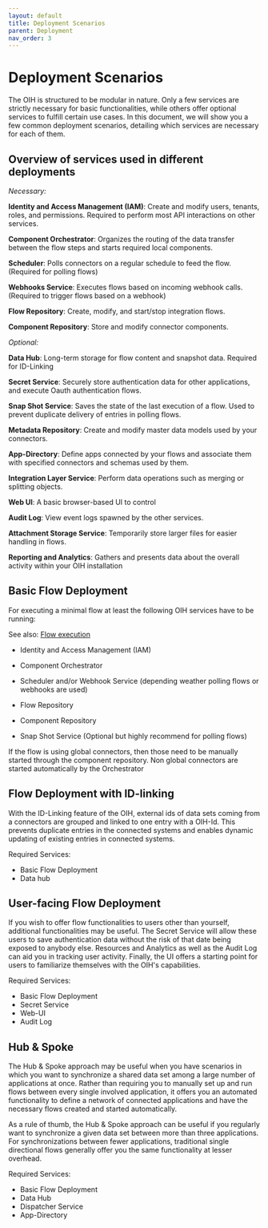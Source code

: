 ```yaml
---
layout: default
title: Deployment Scenarios
parent: Deployment
nav_order: 3
---
```


# Deployment Scenarios

The OIH is structured to be modular in nature. Only a few services are strictly necessary for basic functionalities, while others offer optional services to fulfill certain use cases. In this document, we will show you a few common deployment scenarios, detailing which services are necessary for each of them.

## Overview of services used in different deployments

*Necessary:*

**Identity and Access Management (IAM)**: Create and modify users, tenants, roles, and permissions. Required to perform most API interactions on other services.

**Component Orchestrator**: Organizes the routing of the data transfer between the flow steps and starts required local components.

**Scheduler**: Polls connectors on a regular schedule to feed the flow. (Required for polling flows)

**Webhooks Service**: Executes flows based on incoming webhook calls. (Required to trigger flows based on a webhook)

**Flow Repository**: Create, modify, and start/stop integration flows.

**Component Repository**: Store and modify connector components.

*Optional:*

**Data Hub**: Long-term storage for flow content and snapshot data. Required for ID-Linking

**Secret Service**: Securely store authentication data for other applications, and execute Oauth authentication flows.

**Snap Shot Service**: Saves the state of the last execution of a flow. Used to prevent duplicate delivery of entries in polling flows.

**Metadata Repository**: Create and modify master data models used by your connectors.

**App-Directory**: Define apps connected by your flows and associate them with specified connectors and schemas used by them.

**Integration Layer Service**: Perform data operations such as merging or splitting objects.

**Web UI**: A basic browser-based UI to control

**Audit Log**: View event logs spawned by the other services.

**Attachment Storage Service**: Temporarily store larger files for easier handling in flows.

**Reporting and Analytics**: Gathers and presents data about the overall activity within your OIH installation

## Basic Flow Deployment

For executing a minimal flow at least the following OIH services have to be running:

See also: [Flow execution](https://openintegrationhub.github.io/docs/1%20-%20BasicConcepts/FlowExecution.html)

- Identity and Access Management (IAM)

- Component Orchestrator

- Scheduler and/or Webhook Service (depending weather polling flows or webhooks are used)

- Flow Repository

- Component Repository

- Snap Shot Service (Optional but highly recommend for polling flows)

If the flow is using global connectors, then those need to be manually started through the component repository. Non global connectors are started automatically by the Orchestrator

## Flow Deployment with ID-linking

With the ID-Linking feature of the OIH, external ids of data sets coming from a connectors are grouped and linked to one entry with a OIH-Id. This prevents duplicate entries in the connected systems and enables dynamic updating of existing entries in connected systems.

Required Services:

- Basic Flow Deployment
- Data hub

## User-facing Flow Deployment

If you wish to offer flow functionalities to users other than yourself, additional functionalities may be useful. The Secret Service will allow these users to save authentication data without the risk of that date being exposed to anybody else. Resources and Analytics as well as the Audit Log can aid you in tracking user activity. Finally, the UI offers a starting point for users to familiarize themselves with the OIH's capabilities.

Required Services:

- Basic Flow Deployment
- Secret Service
- Web-UI
- Audit Log

## Hub & Spoke

The Hub & Spoke approach may be useful when you have scenarios in which you want to synchronize a shared data set among a large number of applications at once. Rather than requiring you to manually set up and run flows between every single involved application, it offers you an automated functionality to define a network of connected applications and have the necessary flows created and started automatically. 

As a rule of thumb, the Hub & Spoke approach can be useful if you regularly want to synchronize a given data set between more than three applications. For synchronizations between fewer applications, traditional single directional flows generally offer you the same functionality at lesser overhead.

Required Services:

- Basic Flow Deployment
- Data Hub
- Dispatcher Service
- App-Directory
